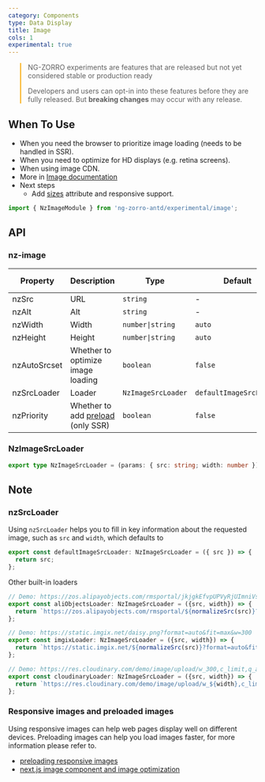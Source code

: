```yaml
---
category: Components
type: Data Display
title: Image
cols: 1
experimental: true
---
```


<blockquote style="border-color: #faad14;">
<p>NG-ZORRO experiments are features that are released but not yet considered stable or production ready</p>
<p>Developers and users can opt-in into these features before they are fully released. But <strong>breaking changes</strong> may occur with any release.</p>
</blockquote>

## When To Use

- When you need the browser to prioritize image loading (needs to be handled in SSR).
- When you need to optimize for HD displays (e.g. retina screens).
- When using image CDN.
- More in [Image documentation](/components/image)
- Next steps
  * Add [sizes](https://developer.mozilla.org/en-US/docs/Web/HTML/Element/img#attr-sizes) attribute and responsive support.

```ts
import { NzImageModule } from 'ng-zorro-antd/experimental/image';
```

## API

### nz-image

| Property | Description | Type | Default | Global Config |
| --- | --- | --- | --- | --- |
|nzSrc | URL | `string` | - | |
|nzAlt | Alt | `string` | - | |
|nzWidth | Width | `number\|string` | `auto` | |
|nzHeight | Height | `number\|string` | `auto` | |
|nzAutoSrcset | Whether to optimize image loading | `boolean` | `false` | ✅ |
|nzSrcLoader | Loader | `NzImageSrcLoader` | `defaultImageSrcLoader` | ✅ |
|nzPriority | Whether to add [preload](https://developer.mozilla.org/en-US/docs/Web/HTML/Preloading_content) (only SSR)  | `boolean` | `false` | ✅ |

### NzImageSrcLoader

```ts
export type NzImageSrcLoader = (params: { src: string; width: number }) => string;
```

## Note

### nzSrcLoader

Using `nzSrcLoader` helps you to fill in key information about the requested image, such as `src` and `width`, which defaults to
```ts
export const defaultImageSrcLoader: NzImageSrcLoader = ({ src }) => {
  return src;
};
```
Other built-in loaders
```ts
// Demo: https://zos.alipayobjects.com/rmsportal/jkjgkEfvpUPVyRjUImniVslZfWPnJuuZ.png?x-oss-process=image/resize,w_256
export const aliObjectsLoader: NzImageSrcLoader = ({src, width}) => {
  return `https://zos.alipayobjects.com/rmsportal/${normalizeSrc(src)}?x-oss-process=image/resize,w_${width}`;
};

// Demo: https://static.imgix.net/daisy.png?format=auto&fit=max&w=300
export const imgixLoader: NzImageSrcLoader = ({src, width}) => {
  return `https://static.imgix.net/${normalizeSrc(src)}?format=auto&fit=max&w=${width}`;
};

// Demo: https://res.cloudinary.com/demo/image/upload/w_300,c_limit,q_auto/turtles.jpg
export const cloudinaryLoader: NzImageSrcLoader = ({src, width}) => {
  return `https://res.cloudinary.com/demo/image/upload/w_${width},c_limit,q_auto/${normalizeSrc(src)}`;
};
```

### Responsive images and preloaded images

Using responsive images can help web pages display well on different devices. Preloading images can help you load images faster, for more information please refer to.
- [preloading responsive images](https://web.dev/preload-responsive-images/)
- [next.js image component and image optimization](https://nextjs.org/docs/basic-features/image-optimization)
